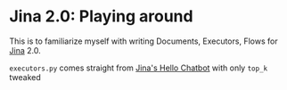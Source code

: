 # Jina 2.0: Playing around

This is to familiarize myself with writing Documents, Executors, Flows for [Jina](https://github.com/jina-ai/jina/) 2.0.

`executors.py` comes straight from [Jina's Hello Chatbot](https://github.com/jina-ai/jina/tree/master/jina/helloworld/chatbot) with only `top_k` tweaked
